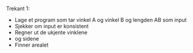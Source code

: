 Trekant 1:
- Lage et program som tar vinkel A og vinkel B og lengden AB som input
- Sjekker om input er konsistent
- Regner ut de ukjente vinklene 
- og sidene
- Finner arealet
